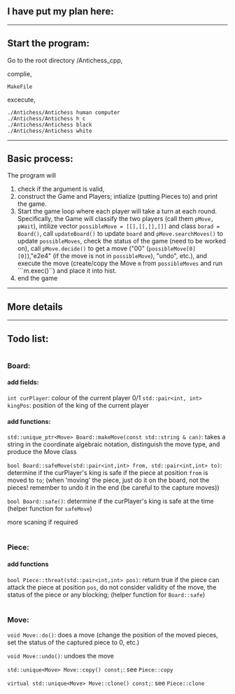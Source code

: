 ## I have put my plan here:
---
## Start the program:

Go to the root directory /Antichess_cpp,

complie,

```
MakeFile
```

excecute,
```
./Antichess/Antichess human computer
./Antichess/Antichess h c
./Antichess/Antichess black
./Antichess/Antichess white
```

---
## Basic process:

The program will
1. check if the argument is valid,
2. construct the Game and Players; intialize (putting Pieces to) and print the game.
3. Start the game loop where 
each player will take a turn at each round. Specifically, the Game will classify the two players (call them ```pMove, pWait```), intilize vector ```possibleMove = [[],[],[],[]]``` and class ```borad = Board()```, call ```updateBoard()``` to update ```board``` and ```pMove.searchMoves()``` to update ```possibleMoves```, check the status of the game (need to be worked on), call ```pMove.decide()``` to get a move ("00" (```possibleMove[0][0]```),"e2e4" (if the move is not in ```possibleMove```), "undo", etc.), and execute the move (create/copy the Move ```m``` from ```possibleMoves``` and run ```m.exec()``) and place it into hist.
4. end the game
---
## More details
---

## Todo list:
#
###  Board:

#### add fields:
```int curPlayer```: colour of the current player 0/1
```std::pair<int, int> kingPos```: position of the king of the current player

####  add functions:
```std::unique_ptr<Move> Board::makeMove(const std::string & can)```: takes a string in the coordinate algebraic notation, distinguish the move type, and produce the Move class

```bool Board::safeMove(std::pair<int,int> from, std::pair<int,int> to)```: determine if the curPlayer's king is safe if the piece at position ```from``` is moved to ```to```; (when 'moving' the piece, just do it on the board, not the pieces! remember to undo it in the end (be careful to the capture moves))

```bool Board::safe()```: determine if the curPlayer's king is safe at the time (helper function for ```safeMove```)

more scaning if required

#

### Piece:
#### add functions
```bool Piece::threat(std::pair<int,int> pos)```: return true if the piece can attack the piece at position ```pos```, do not consider validity of the move, the status of the piece or any blocking; (helper function for ```Board::safe```)


#
### Move:
```void Move::do()```: does a move (change the position of  the moved pieces, set the status of the captured piece to 0, etc.)

```void Move::undo()```: undoes the move

```std::unique<Move> Move::copy() const;```: see ```Piece::copy```

```virtual std::unique<Move> Move::clone() const;```: see ```Piece::clone```



